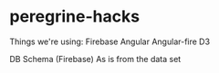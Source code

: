 # peregrine-hacks

Things we're using:
Firebase
Angular
Angular-fire
D3

DB Schema (Firebase)
As is from the data set